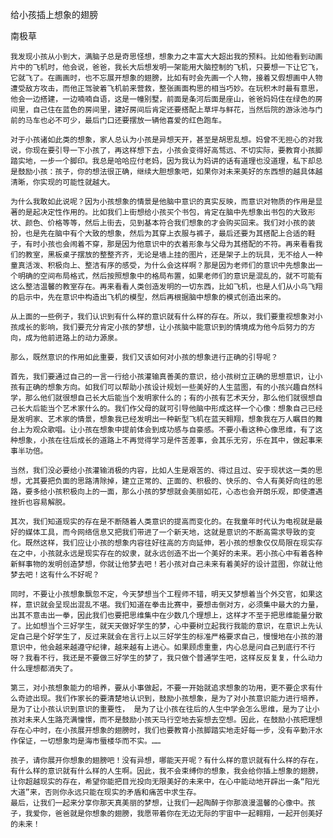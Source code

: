 给小孩插上想象的翅膀

南极草


    我发现小孩从小到大，满脑子总是奇思怪想，想象力之丰富大大超出我的预料。比如他看到动画片中的飞机时，他会说，爸爸，我长大后想发明一架能用大脑控制的飞机，只要想一下让它飞，它就飞了。在画画时，也不忘展开想象的翅膀，比如有时会先画一个人物，接着又假想画中人物遭受敌方攻击，而他正驾驶着飞机前来营救，整张画面构思的相当巧妙。在玩积木时最有意思，他会一边搭建，一边喃喃自语，这是一幢别墅，前面是条河后面是座山，爸爸妈妈住在绿色的房间里，自己住在蓝色的房间里，建好房间后肯定还要搭配上草坪与鲜花，当然后院的游泳池与门前的马车也必不可少，最后门口还要摆放一辆他喜爱的红色跑车。

    对于小孩诸如此类的想象，家人总认为小孩是异想天开，甚至是胡思乱想。妈曾不无担心的对我说，你现在要引导一下小孩了，再这样想下去，小孩会变得好高骛远、不切实际，要教育小孩脚踏实地，一步一个脚印。我总是哈哈应付老妈，因为我认为妈讲的话有道理也没道理，私下却总是鼓励小孩：孩子，你的想法很正确，继续大胆想象吧，如果你对未来美好的东西想的越具体越清晰，你实现的可能性就越大。

    为什么我敢如此说呢？因为小孩想象的情景是他脑中意识的真实反映，而意识对物质的作用是显著的是起决定性作用的。比如我们上街想给小孩买个书包，肯定在脑中先想象出书包的大致形状、颜色、价格等等，然后上街去，见到基本符合我们想象的才会购买回来。我们对小孩的装扮，也是先在脑中有个大致的想象，然后为其穿上衣服与裤子，最后还要为其搭配上合适的鞋子，有时小孩也会闹着不穿，那是因为他意识中的衣着形象与父母为其搭配的不符。再来看看我们的教室，黑板桌子摆放的整整齐齐，无论是墙上挂的图片，还是架子上的玩具，无不给人一种童真活泼、积极向上、整洁有序的感受，为什么会这样啊？那是因为老师们的意识中先想象出一个明确的空间布局格式，然后按照想象中的格局布置，如果老师们的意识是混乱的，就不可能有这么整洁温馨的教室存在。再来看看人类创造发明的一切东西，比如飞机，也是人们从小鸟飞翔的启示中，先在意识中构造出飞机的模型，然后再根据脑中想象的模式创造出来的。

    从上面的一些例子，我们认识到有什么样的意识就有什么样的存在。所以，我们要重视想象对小孩成长的影响，我们要充分肯定小孩的梦想，让小孩脑中能意识到的情境成为他今后努力的方向，成为他前进路上的动力源泉。

    那么，既然意识的作用如此重要，我们又该如何对小孩的想象进行正确的引导呢？

    首先，我们要通过自己的一言一行给小孩灌输真善美的意识，给小孩树立正确的思想意识，让小孩有正确的想象方向。如我们可以帮助小孩设计规划一些美好的人生蓝图，有的小孩兴趣自然科学，那么他们就很想自己长大后能当个发明家什么的；有的小孩有艺术天分，那么他们就很想自己长大后能当个艺术家什么的。我们作父母的就可引导他脑中形成这样一个心像：想象自己已经是发明家、艺术家的情景，想象我已经发明出一种新型飞机在蓝天翱翔，想象我在万人瞩目的舞台上为观众歌唱。让小孩在想象中提前体会到成功感与自豪感。不要小看这种心像思维，有了这种想象，小孩在往后成长的道路上不再觉得学习是件苦差事，会其乐无穷，乐在其中，做起事来事半功倍。

    当然，我们没必要给小孩灌输消极的内容，比如人生是艰苦的、得过且过、安于现状这一类的思想，尤其要把负面的思路清除掉，建立正常的、正面的、积极的、快乐的、令人有美好向往的思路，要多给小孩积极向上的一面，那么小孩的梦想就会美丽如花，心态也会开朗乐观，即使遭遇挫折也容易解脱。

    其次，我们知道现实的存在是不断随着人类意识的提高而变化的。在我童年时代认为电视就是最好的媒体工具，而今网络信息又把我们带进了一个新天地，这就是意识的不断高需求导致的变化。既然这样，我们应让小孩的想象内容往好往高的方向延伸，若小孩的想象仅仅局限在现实存在之中，小孩就永远是现实存在的奴隶，就永远创造不出一个美好的未来。若小孩心中有着各种新鲜事物的发明创造梦想，你就让他梦去吧！若小孩对自己未来有着美好的设计蓝图，你就让他梦去吧！这有什么不好呢？

    同时，不要让小孩想象飘忽不定，今天梦想当个工程师不错，明天又梦想着当个外交官，如果这样，意识就会呈现出混乱不堪。我们知道在拳击比赛中，要想击倒对方，必须集中最大的力量，出其不意击出一拳，因此我们也要把思维集中在少数几个理想上，这样才不至于把思维能量分散了。比如想当个三好学生，就天天做好学生的梦，心中要树立起我行我能的意识，在意识上先认定自己是个好学生了，反过来就会在言行上以三好学生的标准严格要求自己，慢慢地在小孩的潜意识中，他会越来越遵守纪律，越来越有上进心。如果顾虑重重，内心总是问自己到底行不行呀？我看不行，我还是不要做三好学生的梦了，我只做个普通学生吧，这样反反复复，什么动力什么理想都消失了。

    第三，对小孩想象能力的培养，要从小事做起，不要一开始就追求想象的功用，更不要企求有什么奇迹出现。我们作家长的要清楚地认识到，鼓励小孩想象，是为了对小孩意识能力进行培养，是为了让小孩认识到意识的重要性， 是为了让小孩在往后的人生中学会怎么思维，是为了让小孩对未来人生路充满憧憬，而不是鼓励小孩天马行空地去妄想去空想。因此，在鼓励小孩把理想存在心中时，在小孩展开想象的翅膀时，我们也要教育小孩脚踏实地走好每一步，没有辛勤汗水作保证，一切想象均是海市蜃楼华而不实。……

    孩子，请你展开你想象的翅膀吧！没有异想，哪能天开呢？有什么样的意识就有什么样的存在，有什么样的意识就有什么样的人生啊。因此，我不会束缚你的想象，我会给你插上想象的翅膀，让你超越现实的存在，希望你能把目光投向无限美好的未来中，在心中能动地开辟出一条“阳光大道”来，否则你永远只能在现实的矛盾和痛苦中求生存。
    最后，让我们一起来分享你那天真美丽的梦想，让我们一起陶醉于你那浪漫温馨的心像中。孩子，我爱你，爸爸就是你想象的翅膀，我愿带着你在无边无际的宇宙中一起翱翔，一起开创美好的未来！



